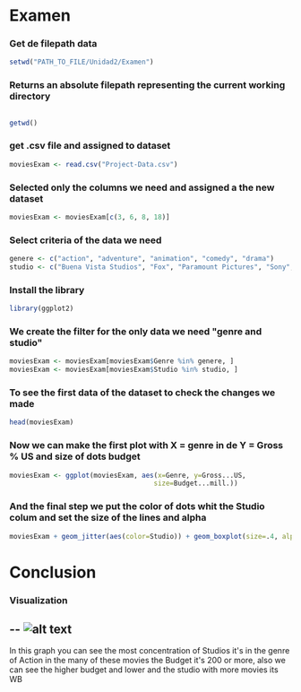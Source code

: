 # Examen


### Get de filepath data

```R
setwd("PATH_TO_FILE/Unidad2/Examen")
```
### Returns an absolute filepath representing the current working directory

```R

getwd()

```
### get .csv file and assigned to dataset

```R
moviesExam <- read.csv("Project-Data.csv")
```
### Selected only the columns we need and assigned a the new dataset

```R
moviesExam <- moviesExam[c(3, 6, 8, 18)]
```
### Select criteria of  the data we need

```R
genere <- c("action", "adventure", "animation", "comedy", "drama")
studio <- c("Buena Vista Studios", "Fox", "Paramount Pictures", "Sony", "Universal", "WB")
```
### Install the library

```R
library(ggplot2)
```
### We create  the filter for the only data we need "genre and studio" 

```R
moviesExam <- moviesExam[moviesExam$Genre %in% genere, ]
moviesExam <- moviesExam[moviesExam$Studio %in% studio, ]
```
### To see the first data of the dataset to check the changes we made

```R
head(moviesExam)
```

### Now we can make the first plot with X = genre in de Y = Gross % US and size of dots budget

```R
moviesExam <- ggplot(moviesExam, aes(x=Genre, y=Gross...US, 
                                    size=Budget...mill.))
```

### And the final step we put the color of dots whit the Studio colum and set the size of the lines and alpha 

```R
moviesExam + geom_jitter(aes(color=Studio)) + geom_boxplot(size=.4, alpha=0.5)
```
# Conclusion

### Visualization 

--
![alt text](https://github.com/FerFuentes/mineria_datos/blob/Unidad2/Unidad2/Examen/plot.png)
--

In this graph you can see the most concentration of Studios it's in the genre of Action in the many of these movies the Budget it's 200 or more, also we can see the higher budget and lower and the studio with more movies its WB
